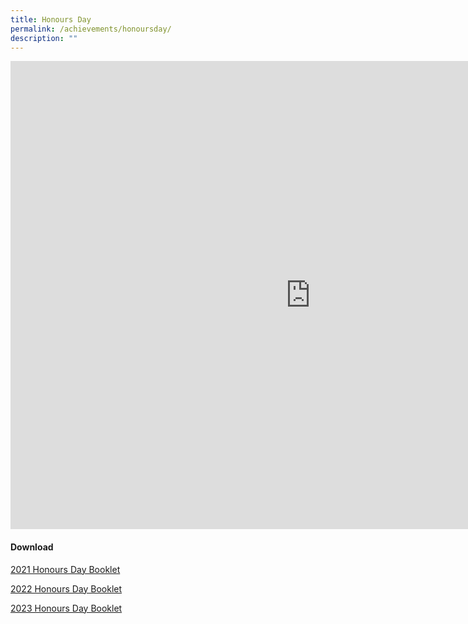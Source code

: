 ```yaml
---
title: Honours Day
permalink: /achievements/honoursday/
description: ""
---
```

<iframe src="https://docs.google.com/presentation/d/e/2PACX-1vRPlv_N2guezFGaBcHmMbdM84yrK8PW8I8oDsF4HXmFfrTnioaoJqvX2s5J56n_uITEPrkTcaXit59v/embed?start=false&amp;loop=false&amp;delayms=3000" frameborder="0" width="960" height="749" allowfullscreen="true"></iframe>

#### Download 
[2021 Honours Day Booklet](/files/2021%20honours%20day%20booklet.pdf)

[2022 Honours Day Booklet](/files/2022%20honours%20day%20booklet.pdf)

[2023 Honours Day Booklet](https://indd.adobe.com/view/9e5d462a-7695-4d6b-a5c0-d162ee0fd966)

